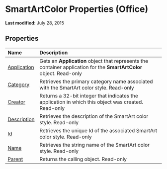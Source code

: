
# SmartArtColor Properties (Office)

 **Last modified:** July 28, 2015


## Properties



|**Name**|**Description**|
|:-----|:-----|
| [Application](21c577b0-7aab-eec8-e532-15909242fcdb.md)|Gets an  **Application** object that represents the container application for the **SmartArtColor** object. Read-only|
| [Category](435e0e3e-c5b7-00c5-8f3d-c8d3d85f5885.md)|Retrieves the primary category name associated with the SmartArt color style. Read-only|
| [Creator](8b404473-48a8-0005-351c-3a374804e4f5.md)|Returns a 32-bit integer that indicates the application in which this object was created. Read-only|
| [Description](c1d04aca-e8db-b89d-8f05-24e81dfc762b.md)|Retrieves the description of the SmartArt color style. Read-only|
| [Id](8fc72fa0-b896-50d4-eeba-eedca08be21c.md)|Retrieves the unique Id of the associated SmartArt color style. Read-only|
| [Name](7249cccf-87b2-2911-b6e5-4b62bc08a73a.md)|Retrieves the string name of the SmartArt color style. Read-only|
| [Parent](ae437c69-fff1-0c3d-49e3-b5f60bfe5c01.md)|Returns the calling object. Read-only|
